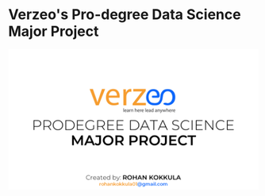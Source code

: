 # Verzeo's Pro-degree Data Science Major Project
<p align="center">
    <img src="/slides/slide1.png">
</p>
